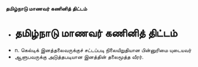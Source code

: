 **தமிழ்நாடு மாணவர் கணினித் திட்டம்**
- # தமிழ்நாடு மாணவர் கணினித் திட்டம்
- n. கெல்டிக் இனத்தலைவருக்குச் சட்டப்படி நிலையிறுதியான பின்னுரிமை யுடையவர்
- ஆளுபவருக்கு அடுத்தபடியான இனத்தின் தலைமூத்த வீரர்.

